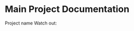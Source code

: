 Main Project Documentation
=============================================================================

Project name
Watch out: 
